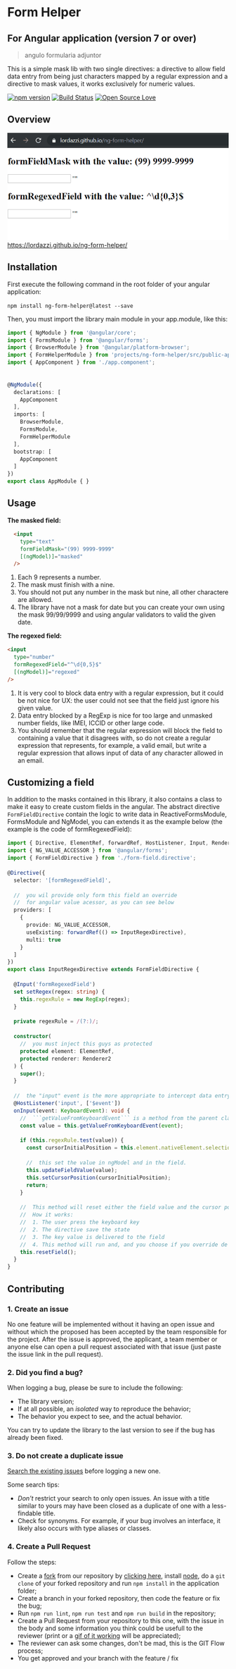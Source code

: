 # Form Helper
## For Angular application (version 7 or over)
> angulo formularia adjuntor

This is a simple mask lib with two single directives: a directive to allow field data entry from being just characters mapped by a regular expression and a directive to mask values, it works exclusively for numeric values.

[![npm version](https://badge.fury.io/js/ng-form-helper.svg)](https://badge.fury.io/js/ng-form-helper)
[![Build Status](https://travis-ci.org/lordazzi/ng-form-helper.svg?branch=master)](https://travis-ci.org/lordazzi/ng-form-helper)
[![Open Source Love](https://badges.frapsoft.com/os/mit/mit.svg?v=102)](https://github.com/lordazzi/ng-form-helper/blob/documentation/LICENSE)

## Overview
![Example](./ng-form-helper.gif)
https://lordazzi.github.io/ng-form-helper/

## Installation

First execute the following command in the root folder of your angular application:

```npm install ng-form-helper@latest --save```

Then, you must import the library main module in your app.module, like this:

```typescript
import { NgModule } from '@angular/core';
import { FormsModule } from '@angular/forms';
import { BrowserModule } from '@angular/platform-browser';
import { FormHelperModule } from 'projects/ng-form-helper/src/public-api';
import { AppComponent } from './app.component';


@NgModule({
  declarations: [
    AppComponent
  ],
  imports: [
    BrowserModule,
    FormsModule,
    FormHelperModule
  ],
  bootstrap: [
    AppComponent
  ]
})
export class AppModule { }

```

## Usage

**The masked field:**
```html
  <input
    type="text"
    formFieldMask="(99) 9999-9999"
    [(ngModel)]="masked"
  />
```

1. Each 9 represents a number.
2. The mask must finish with a nine.
3. You should not put any number in the mask but nine, all other charactere are allowed.
4. The library have not a mask for date but you can create your own using the mask 99/99/9999 and using angular validators to valid the given date.

**The regexed field:**
```html
<input
  type="number"
  formRegexedField="^\d{0,5}$"
  [(ngModel)]="regexed"
/>
```

1. It is very cool to block data entry with a regular expression, but it could be not nice for UX: the user could not see that the field just ignore his given value.
2. Data entry blocked by a RegExp is nice for too large and unmasked number fields, like IMEI, ICCID or other large code.
3. You should remember that the regular expression will block the field to containing a value that it disagrees with, so do not create a regular expression that represents, for example, a valid email, but write a regular expression that allows input of data of any character allowed in an email.

## Customizing a field
In addition to the masks contained in this library, it also contains a class to make it easy to create custom fields in the angular.
The abstract directive ```FormFieldDirective``` contain the logic to write data in ReactiveFormsModule, FormsModule and NgModel, you can extends it as the example below (the example is the code of formRegexedField):

```typescript
import { Directive, ElementRef, forwardRef, HostListener, Input, Renderer2 } from '@angular/core';
import { NG_VALUE_ACCESSOR } from '@angular/forms';
import { FormFieldDirective } from './form-field.directive';

@Directive({
  selector: '[formRegexedField]',

  //  you wil provide only form this field an override
  //  for angular value acessor, as you can see below
  providers: [
    {
      provide: NG_VALUE_ACCESSOR,
      useExisting: forwardRef(() => InputRegexDirective),
      multi: true
    }
  ]
})
export class InputRegexDirective extends FormFieldDirective {

  @Input('formRegexedField')
  set setRegex(regex: string) {
    this.regexRule = new RegExp(regex);
  }

  private regexRule = /(?:)/;

  constructor(
    //  you must inject this guys as protected
    protected element: ElementRef,
    protected renderer: Renderer2
  ) {
    super();
  }

  //  the "input" event is the more appropriate to intercept data entry
  @HostListener('input', ['$event'])
  onInput(event: KeyboardEvent): void {
    //  ```getValueFromKeyboardEvent``` is a method from the parent class
    const value = this.getValueFromKeyboardEvent(event);

    if (this.regexRule.test(value)) {
      const cursorInitialPosition = this.element.nativeElement.selectionStart;

      //  this set the value in ngModel and in the field.
      this.updateFieldValue(value);
      this.setCursorPosition(cursorInitialPosition);
      return;
    }

    //  This method will reset either the field value and the cursor position.
    //  How it works:
    //  1. The user press the keyboard key
    //  2. The directive save the state
    //  3. The key value is delivered to the field
    //  4. This method will run and, and you choose if you override de value or disagree with it
    this.resetField();
  }
}
```

## Contributing

### 1. Create an issue
No one feature will be implemented without it having an open issue and without which the proposed has been accepted by the team responsible for the project. After the issue is approved, the applicant, a team member or anyone else can open a pull request associated with that issue (just paste the issue link in the pull request).

### 2. Did you find a bug?
When logging a bug, please be sure to include the following:
 * The library version;
 * If at all possible, an *isolated* way to reproduce the behavior;
 * The behavior you expect to see, and the actual behavior.

You can try to update the library to the last version to see if the bug has already been fixed.

### 3. Do not create a duplicate issue
[Search the existing issues](https://github.com/lordazzi/ng-form-helper/search?type=Issues) before logging a new one.

Some search tips:
 * *Don't* restrict your search to only open issues. An issue with a title similar to yours may have been closed as a duplicate of one with a less-findable title.
 * Check for synonyms. For example, if your bug involves an interface, it likely also occurs with type aliases or classes.

### 4. Create a Pull Request
Follow the steps:

 * Create a [fork](https://guides.github.com/activities/forking/) from our repository by [clicking here](https://github.com/lordazzi/ng-form-helper/fork), install [node](https://nodejs.org/), do a `git clone` of your forked repository and run `npm install` in the application folder;
 * Create a branch in your forked repository, then code the feature or fix the bug;
 * Run `npm run lint`, `npm run test` and `npm run build` in the repository;
 * Create a Pull Request from your repository to this one, with the issue in the body and some information you think could be usefull to the reviewer (print or a [gif of it working](https://www.screentogif.com/) will be appreciated);
 * The reviewer can ask some changes, don't be mad, this is the GIT Flow process;
 * You get approved and your branch with the feature / fix 